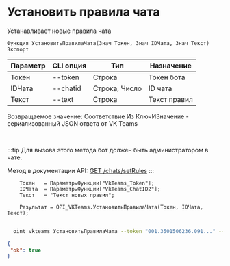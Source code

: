 ﻿---
sidebar_position: 14
---

# Установить правила чата
 Устанавливает новые правила чата



`Функция УстановитьПравилаЧата(Знач Токен, Знач IDЧата, Знач Текст) Экспорт`

  | Параметр | CLI опция | Тип | Назначение |
  |-|-|-|-|
  | Токен | --token | Строка | Токен бота |
  | IDЧата | --chatid | Строка, Число | ID чата |
  | Текст | --text | Строка | Текст правил |

  
  Возвращаемое значение:   Соответствие Из КлючИЗначение - сериализованный JSON ответа от VK Teams

<br/>

:::tip
Для вызова этого метода бот должен быть администратором в чате.

 Метод в документации API: [GET /chats/setRules](https://teams.vk.com/botapi/#/chats/get_chats_setRules)
:::
<br/>


```bsl title="Пример кода"
    Токен   = ПараметрыФункции["VkTeams_Token"];
    IDЧата  = ПараметрыФункции["VkTeams_ChatID2"];
    Текст   = "Текст новых правил";

    Результат = OPI_VKTeams.УстановитьПравилаЧата(Токен, IDЧата, Текст);
```



```sh title="Пример команды CLI"
    
  oint vkteams УстановитьПравилаЧата --token "001.3501506236.091..." --chatid "689203963@chat.agent" --text %text%

```

```json title="Результат"
{
 "ok": true
}
```
